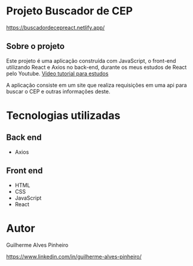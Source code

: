# Projeto Buscador de CEP

https://buscadordecepreact.netlify.app/

## Sobre o projeto

Este projeto é uma aplicação construída com JavaScript, o front-end utilizando React e Axios no back-end, durante os meus estudos de React pelo Youtube.  [Vídeo tutorial para estudos](https://www.youtube.com/watch?v=oy4cbqE1_qc&t=642s&ab_channel=Sujeitoprogramador)

A aplicação consiste em um site que realiza requisições em uma api para buscar o CEP e outras informações deste.

# Tecnologias utilizadas
## Back end
- Axios

## Front end
- HTML
- CSS
- JavaScript
- React

# Autor

Guilherme Alves Pinheiro

https://www.linkedin.com/in/guilherme-alves-pinheiro/

